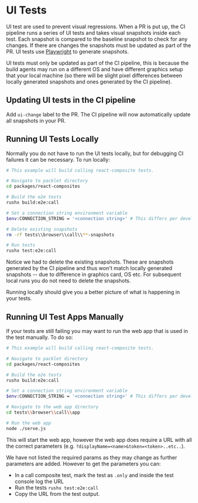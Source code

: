 # UI Tests

UI test are used to prevent visual regressions. When a PR is put up, the CI pipeline runs a series of UI tests and takes visual snapshots inside each test. Each snapshot is compared to the baseline snapshot to check for any changes. If there are changes the snapshots must be updated as part of the PR. UI tests use [Playwright](https://playwright.dev/docs/intro) to generate snapshots.

UI tests must only be updated as part of the CI pipeline, this is because the build agents may run on a different OS and have different graphics setup that your local machine (so there will be slight pixel differences between locally generated snapshots and ones generated by the CI pipeline).

## Updating UI tests in the CI pipeline

Add `ui-change` label to the PR. The CI pipeline will now automatically update all snapshots in your PR.

## Running UI Tests Locally

Normally you do not have to run the UI tests locally, but for debugging CI failures it can be necessary. To run locally:

```sh
# This example will build calling react-composite tests.

# Navigate to packlet directory
cd packages/react-composites

# Build the e2e tests
rushx build:e2e:call

# Set a connection string environment variable
$env:CONNECTION_STRING = '<connection string>' # This differs per development environment, this command is for powershell

# Delete existing snapshots
rm -rf tests\\browser\\call\\**-snapshots

# Run tests
rushx test:e2e:call
```

Notice we had to delete the existing snapshots. These are snapshots generated by the CI pipeline and thus won't match locally generated snapshots -- due to difference in graphics card, OS etc. For subsequent local runs you do not need to delete the snapshots.

Running locally should give you a better picture of what is happening in your tests.

## Running UI Test Apps Manually

If your tests are still failing you may want to run the web app that is used in the test manually. To do so:

```sh
# This example will build calling react-composite tests.

# Navigate to packlet directory
cd packages/react-composites

# Build the e2e tests
rushx build:e2e:call

# Set a connection string environment variable
$env:CONNECTION_STRING = '<connection string>' # This differs per development environment, this command is for powershell

# Navigate to the web app directory
cd tests\\browser\\call\\app

# Run the web app
node ./serve.js
```

This will start the web app, however the web app does require a URL with all the correct parameters (e.g. `?displayName=<name>&token=<token>..etc..`).

We have not listed the required params as they may change as further parameters are added. However to get the parameters you can:

* In a call composite test, mark the test as `.only` and inside the test console log the URL
* Run the tests `rushx test:e2e:call`
* Copy the URL from the test output.

